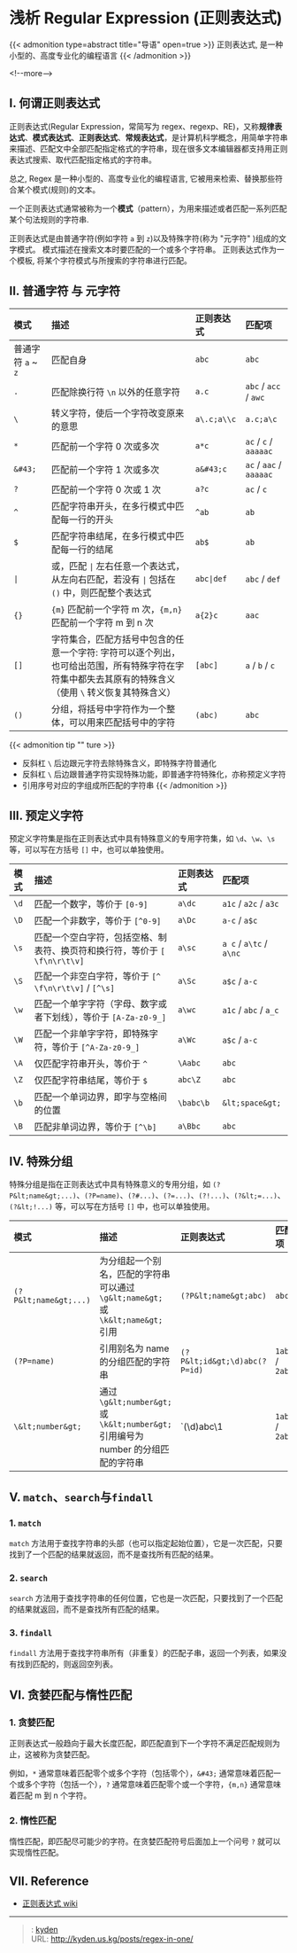 # 浅析 Regular Expression (正则表达式)


{{&lt; admonition type=abstract title=&#34;导语&#34; open=true &gt;}}
正则表达式, 是一种小型的、高度专业化的编程语言
{{&lt; /admonition &gt;}}

&lt;!--more--&gt;

## I. 何谓正则表达式

正则表达式(Regular Expression，常简写为 regex、regexp、RE)，又称**规律表达式**、**模式表达式**、**正则表达式**、**常规表达式**，是计算机科学概念，用简单字符串来描述、匹配文中全部匹配指定格式的字符串，现在很多文本编辑器都支持用正则表达式搜索、取代匹配指定格式的字符串。

总之, Regex 是一种小型的、高度专业化的编程语言, 它被用来检索、替换那些符合某个模式(规则)的文本。

一个正则表达式通常被称为一个**模式**（pattern），为用来描述或者匹配一系列匹配某个句法规则的字符串.

正则表达式是由普通字符(例如字符 `a` 到 `z`)以及特殊字符(称为 &#34;元字符&#34; )组成的文字模式。
模式描述在搜索文本时要匹配的一个或多个字符串。
正则表达式作为一个模板, 将某个字符模式与所搜索的字符串进行匹配。

## II. 普通字符 与 元字符

| 模式 | 描述 | 正则表达式 | 匹配项 |
| :--- | :--- | :--- | :--- |
| 普通字符 `a` ~ `z` | 匹配自身 | `abc` | `abc` |
| `.` | 匹配除换行符 `\n` 以外的任意字符 | `a.c` | `abc` / `acc` / `awc` |
| `\` | 转义字符，使后一个字符改变原来的意思 | `a\.c;a\\c` | `a.c;a\c` |
| `*` | 匹配前一个字符 0 次或多次 | `a*c` | `ac` / `c` / `aaaaac` |
| `&#43;` | 匹配前一个字符 1 次或多次 | `a&#43;c` | `ac` / `aac` / `aaaaac` |
| `?` | 匹配前一个字符 0 次或 1 次 | `a?c` | `ac` / `c` |
| `^` | 匹配字符串开头，在多行模式中匹配每一行的开头 | `^ab` | `ab` |
| `$` | 匹配字符串结尾，在多行模式中匹配每一行的结尾 | `ab$` | `ab` |
| `\|` | 或，匹配 `\|` 左右任意一个表达式，从左向右匹配，若没有 `\|` 包括在 `()` 中，则匹配整个表达式 | `abc\|def` | `abc` / `def` |
| `{}` | `{m}` 匹配前一个字符 m 次，`{m,n}` 匹配前一个字符 m 到 n 次 | `a{2}c` | `aac` |
| `[]` | 字符集合，匹配方括号中包含的任意一个字符: 字符可以逐个列出，也可给出范围，所有特殊字符在字符集中都失去其原有的特殊含义（使用 `\` 转义恢复其特殊含义） | `[abc]` | `a` / `b` / `c` |
| `()` | 分组，将括号中字符作为一个整体，可以用来匹配括号中的字符 | `(abc)` | `abc` |

{{&lt; admonition tip &#34;&#34; ture &gt;}}

- 反斜杠 `\` 后边跟元字符去除特殊含义，即特殊字符普通化
- 反斜杠 `\` 后边跟普通字符实现特殊功能，即普通字符特殊化，亦称预定义字符
- 引用序号对应的字组成所匹配的字符串
{{&lt; /admonition &gt;}}

## III. 预定义字符

预定义字符集是指在正则表达式中具有特殊意义的专用字符集，如 `\d`、`\w`、`\s` 等，可以写在方括号 `[]` 中，也可以单独使用。

| 模式 | 描述 | 正则表达式 | 匹配项 |
| :--- | :--- | :--- | :--- |
| `\d` | 匹配一个数字，等价于 `[0-9]` | `a\dc` | `a1c` / `a2c` / `a3c` |
| `\D` | 匹配一个非数字，等价于 `[^0-9]` | `a\Dc` | `a-c` / `a$c` |
| `\s` | 匹配一个空白字符，包括空格、制表符、换页符和换行符，等价于 `[ \f\n\r\t\v]` | `a\sc` | `a c` / `a\tc` / `a\nc` |
| `\S` | 匹配一个非空白字符，等价于 `[^ \f\n\r\t\v]` / `[^\s]` | `a\Sc` | `a$c` / `a-c` |
| `\w` | 匹配一个单字字符（字母、数字或者下划线），等价于 `[A-Za-z0-9_]` | `a\wc` | `a1c` / `abc` / `a_c` |
| `\W` | 匹配一个非单字字符，即特殊字符，等价于 `[^A-Za-z0-9_]` | `a\Wc` | `a$c` / `a-c` |
| `\A` | 仅匹配字符串开头，等价于 `^` | `\Aabc` | `abc` |
| `\Z` | 仅匹配字符串结尾，等价于 `$` | `abc\Z` | `abc` |
| `\b` | 匹配一个单词边界，即字与空格间的位置 | `\babc\b` | `&lt;space&gt;` |
| `\B` | 匹配非单词边界，等价于 `[^\b]` | `a\Bbc` | `abc` |

## IV. 特殊分组

特殊分组是指在正则表达式中具有特殊意义的专用分组，如 `(?P&lt;name&gt;...)`、`(?P=name)`、`(?#...)`、`(?=...)`、`(?!...)`、`(?&lt;=...)`、`(?&lt;!...)` 等，可以写在方括号 `[]` 中，也可以单独使用。

| 模式 | 描述 | 正则表达式 | 匹配项 |
| :--- | :--- | :--- | :--- |
| `(?P&lt;name&gt;...)` | 为分组起一个别名，匹配的字符串可以通过 `\g&lt;name&gt;` 或 `\k&lt;name&gt;` 引用 | `(?P&lt;name&gt;abc)` | `abc` |
| `(?P=name)` | 引用别名为 name 的分组匹配的字符串 | `(?P&lt;id&gt;\d)abc(?P=id)` | `1abc1` / `2abc2` |
| `\&lt;number&gt;` | 通过 `\g&lt;number&gt;` 或 `\k&lt;number&gt;` 引用编号为 number 的分组匹配的字符串 | `(\d)abc\1 | `1abc` / `2abc` |

## V. `match`、`search`与`findall`

### 1. `match`

`match` 方法用于查找字符串的头部（也可以指定起始位置），它是一次匹配，只要找到了一个匹配的结果就返回，而不是查找所有匹配的结果。

### 2. `search`

`search` 方法用于查找字符串的任何位置，它也是一次匹配，只要找到了一个匹配的结果就返回，而不是查找所有匹配的结果。

### 3. `findall`

`findall` 方法用于查找字符串所有（非重复）的匹配子串，返回一个列表，如果没有找到匹配的，则返回空列表。

## VI. 贪婪匹配与惰性匹配

### 1. 贪婪匹配

正则表达式一般趋向于最大长度匹配，即匹配直到下一个字符不满足匹配规则为止，这被称为贪婪匹配。

例如，`*` 通常意味着匹配零个或多个字符（包括零个），`&#43;` 通常意味着匹配一个或多个字符（包括一个），`?` 通常意味着匹配零个或一个字符，`{m,n}` 通常意味着匹配 m 到 n 个字符。

### 2. 惰性匹配

惰性匹配，即匹配尽可能少的字符。在贪婪匹配符号后面加上一个问号 `?` 就可以实现惰性匹配。

## VII. Reference

- [正则表达式 wiki](https://zh.wikipedia.org/wiki/%E6%AD%A3%E5%88%99%E8%A1%A8%E8%BE%BE%E5%BC%8F)


---

> : [kyden](https:github.com/kydance)  
> URL: http://kyden.us.kg/posts/regex-in-one/  


